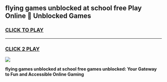 
## flying games unblocked at school free Play Online 👋 Unblocked Games
<h3>
<a href="https://news.freeplayer.one?title=flying_games_unblocked_at_school_free&ref=17GH">CLICK TO PLAY</a></h3>
<hr>

<h3>
<a href="https://news.freeplayer.one?title=flying_games_unblocked_at_school_free&ref=17GH">CLICK 2 PLAY</a>
  
</h3>

<a href="https://news.freeplayer.one?title=flying_games_unblocked_at_school_free&ref=17GH/"><img src="https://clearcache.store/games.png"></a>


**flying games unblocked at school free games unblocked: Your Gateway to Fun and Accessible Online Gaming**
